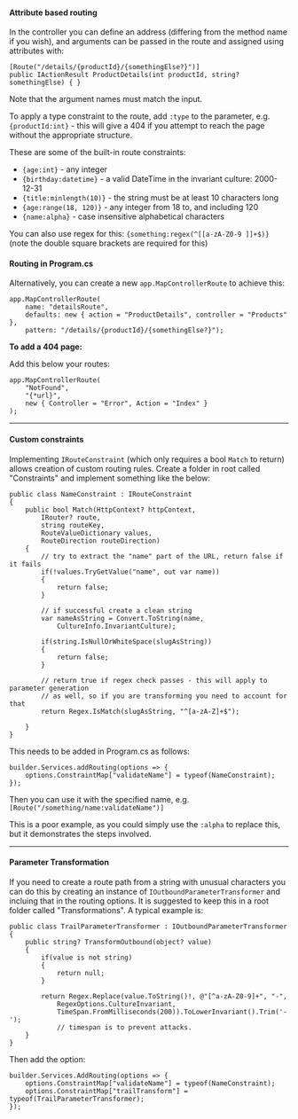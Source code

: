 #### Attribute based routing

In the controller you can define an address (differing from the method name if you wish), and arguments can be passed in the route and assigned using attributes with:
```
[Route("/details/{productId}/{somethingElse?}")]
public IActionResult ProductDetails(int productId, string? somethingElse) { }
```
Note that the argument names must match the input.

To apply a type constraint to the route, add `:type` to the parameter, e.g. `{productId:int}` - this will give a 404 if you attempt to reach the page without the appropriate structure.

These are some of the built-in route constraints:

- `{age:int}` - any integer
- `{birthday:datetime}` - a valid DateTime in the invariant culture: 2000-12-31
- `{title:minlength(10)}` - the string must be at least 10 characters long
- `{age:range(18, 120)}` - any integer from 18 to, and including 120
- `{name:alpha}` - case insensitive alphabetical characters

You can also use regex for this: `{something:regex(^[[a-zA-Z0-9 ]]+$)}` (note the double square brackets are required for this)

#### Routing in Program.cs

Alternatively, you can create a new `app.MapControllerRoute` to achieve this:
```
app.MapControllerRoute(
    name: "detailsRoute",
    defaults: new { action = "ProductDetails", controller = "Products" },
    pattern: "/details/{productId}/{somethingElse?}");
```

**To add a 404 page:**

Add this below your routes:
```
app.MapControllerRoute(
    "NotFound",
    "{*url}",
    new { Controller = "Error", Action = "Index" }
);
```

---

#### Custom constraints

Implementing `IRouteConstraint` (which only requires a bool `Match` to return) allows creation of custom routing rules.  Create a folder in root called "Constraints" and implement something like the below:

```
public class NameConstraint : IRouteConstraint
{
    public bool Match(HttpContext? httpContext, 
        IRouter? route, 
        string routeKey,
        RouteValueDictionary values, 
        RouteDirection routeDirection)
    {
        // try to extract the "name" part of the URL, return false if it fails
        if(!values.TryGetValue("name", out var name))
        {
            return false;
        }

        // if successful create a clean string
        var nameAsString = Convert.ToString(name,
            CultureInfo.InvariantCulture);

        if(string.IsNullOrWhiteSpace(slugAsString))
        {
            return false;
        }

        // return true if regex check passes - this will apply to parameter generation
        // as well, so if you are transforming you need to account for that
        return Regex.IsMatch(slugAsString, "^[a-zA-Z]+$");

    }
}
```

This needs to be added in Program.cs as follows:
```
builder.Services.addRouting(options => {
    options.ConstraintMap["validateName"] = typeof(NameConstraint);
});
```
Then you can use it with the specified name, e.g. `[Route("/something/name:validateName")]`

This is a poor example, as you could simply use the `:alpha` to replace this, but it demonstrates the steps involved.

---

#### Parameter Transformation

If you need to create a route path from a string with unusual characters you can do this by creating an instance of `IOutboundParameterTransformer` and incluing that in the routing options.  It is suggested to keep this in a root folder called "Transformations".  A typical example is:
```
public class TrailParameterTransformer : IOutboundParameterTransformer
{
    public string? TransformOutbound(object? value)
    {
        if(value is not string)
        {
            return null;
        }

        return Regex.Replace(value.ToString()!, @"[^a-zA-Z0-9]+", "-",
            RegexOptions.CultureInvariant,
            TimeSpan.FromMilliseconds(200)).ToLowerInvariant().Trim('-');
            // timespan is to prevent attacks.
    }
}
```
Then add the option:
```
builder.Services.AddRouting(options => {
    options.ConstraintMap["validateName"] = typeof(NameConstraint);
    options.ConstraintMap["trailTransform"] = typeof(TrailParameterTransformer);
});
```